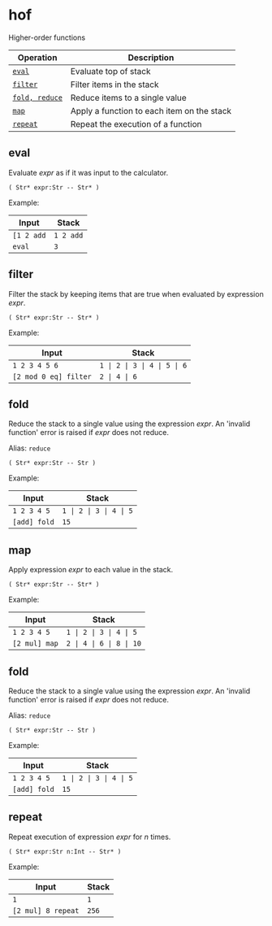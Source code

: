 <!-- Document generated by "gen-doc"; DO NOT EDIT -->
# hof

Higher-order functions

| Operation         | Description
|-------------------|---------------
| [`eval`](#eval)   | Evaluate top of stack
| [`filter`](#filter) | Filter items in the stack
| [`fold, reduce`](#fold) | Reduce items to a single value
| [`map`](#map)     | Apply a function to each item on the stack
| [`repeat`](#repeat) | Repeat the execution of a function


## eval

Evaluate *expr* as if it was input to the calculator.

	( Str* expr:Str -- Str* )

Example:

<!-- test: eval -->

| Input      | Stack
|------------|---------------
| `[1 2 add` | `1 2 add` 
| `eval    ` | `3` 

## filter

Filter the stack by keeping items that are true when evaluated by
expression *expr*.

	( Str* expr:Str -- Str* )

Example:

<!-- test: filter -->

| Input                 | Stack
|-----------------------|---------------
| `1 2 3 4 5 6        ` | `1 \| 2 \| 3 \| 4 \| 5 \| 6` 
| `[2 mod 0 eq] filter` | `2 \| 4 \| 6` 

## fold

Reduce the stack to a single value using the expression *expr*. An
'invalid function' error is raised if *expr* does not reduce.

Alias: `reduce`

	( Str* expr:Str -- Str )

Example:

<!-- test: fold -->

| Input        | Stack
|--------------|---------------
| `1 2 3 4 5 ` | `1 \| 2 \| 3 \| 4 \| 5` 
| `[add] fold` | `15` 

## map

Apply expression *expr* to each value in the stack.

	( Str* expr:Str -- Str* )

Example:

<!-- test: map -->

| Input         | Stack
|---------------|---------------
| `1 2 3 4 5  ` | `1 \| 2 \| 3 \| 4 \| 5` 
| `[2 mul] map` | `2 \| 4 \| 6 \| 8 \| 10` 

## fold

Reduce the stack to a single value using the expression *expr*. An
'invalid function' error is raised if *expr* does not reduce.

Alias: `reduce`

	( Str* expr:Str -- Str )

Example:

<!-- test: fold -->

| Input        | Stack
|--------------|---------------
| `1 2 3 4 5 ` | `1 \| 2 \| 3 \| 4 \| 5` 
| `[add] fold` | `15` 

## repeat

Repeat execution of expression *expr* for *n* times.

	( Str* expr:Str n:Int -- Str* )

Example:

<!-- test: repeat -->

| Input              | Stack
|--------------------|---------------
| `1               ` | `1` 
| `[2 mul] 8 repeat` | `256` 
